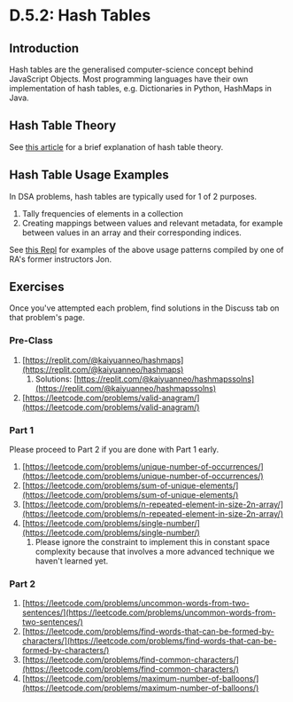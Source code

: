 # D.5.2: Hash Tables

## Introduction

Hash tables are the generalised computer-science concept behind JavaScript Objects. Most programming languages have their own implementation of hash tables, e.g. Dictionaries in Python, HashMaps in Java.

## Hash Table Theory

See [this article](https://www.hackerearth.com/practice/data-structures/hash-tables/basics-of-hash-tables/tutorial/) for a brief explanation of hash table theory.

## Hash Table Usage Examples

In DSA problems, hash tables are typically used for 1 of 2 purposes.

1. Tally frequencies of elements in a collection
2. Creating mappings between values and relevant metadata, for example between values in an array and their corresponding indices.

See [this Repl](https://repl.it/@kaiyuanneo/hashmapapplications#main.py) for examples of the above usage patterns compiled by one of RA's former instructors Jon.

## Exercises

Once you've attempted each problem, find solutions in the Discuss tab on that problem's page.

### Pre-Class

1. [https://replit.com/@kaiyuanneo/hashmaps](https://replit.com/@kaiyuanneo/hashmaps)
   1. Solutions: [https://replit.com/@kaiyuanneo/hashmapssolns](https://replit.com/@kaiyuanneo/hashmapssolns)
2. [https://leetcode.com/problems/valid-anagram/](https://leetcode.com/problems/valid-anagram/)

### Part 1

Please proceed to Part 2 if you are done with Part 1 early.

1. [https://leetcode.com/problems/unique-number-of-occurrences/](https://leetcode.com/problems/unique-number-of-occurrences/)
2. [https://leetcode.com/problems/sum-of-unique-elements/](https://leetcode.com/problems/sum-of-unique-elements/)
3. [https://leetcode.com/problems/n-repeated-element-in-size-2n-array/](https://leetcode.com/problems/n-repeated-element-in-size-2n-array/)
4. [https://leetcode.com/problems/single-number/](https://leetcode.com/problems/single-number/)
   1. Please ignore the constraint to implement this in constant space complexity because that involves a more advanced technique we haven't learned yet.

### Part 2

1. [https://leetcode.com/problems/uncommon-words-from-two-sentences/](https://leetcode.com/problems/uncommon-words-from-two-sentences/)
2. [https://leetcode.com/problems/find-words-that-can-be-formed-by-characters/](https://leetcode.com/problems/find-words-that-can-be-formed-by-characters/)
3. [https://leetcode.com/problems/find-common-characters/](https://leetcode.com/problems/find-common-characters/)
4. [https://leetcode.com/problems/maximum-number-of-balloons/](https://leetcode.com/problems/maximum-number-of-balloons/)


